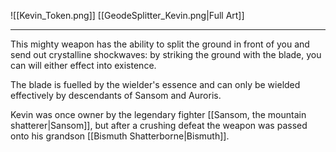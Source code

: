 ![[Kevin_Token.png]]
[[GeodeSplitter_Kevin.png|Full Art]]

---
This mighty weapon has the ability to split the ground in front of you and send out crystalline shockwaves: by striking the ground with the blade, you can will either effect into existence.

The blade is fuelled by the wielder's essence and can only be wielded effectively by descendants of Sansom and Auroris. 

Kevin was once owner by the legendary fighter [[Sansom, the mountain shatterer|Sansom]], but after a crushing defeat the weapon was passed onto his grandson [[Bismuth Shatterborne|Bismuth]].

